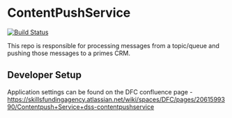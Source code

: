 # ContentPushService

[![Build Status](https://sfa-gov-uk.visualstudio.com/CDS%202.0/_apis/build/status/Yaml/dss-contentpushservice?repoName=SkillsFundingAgency%2Fdss-contentpushservice&branchName=master)](https://sfa-gov-uk.visualstudio.com/CDS%202.0/_build/latest?definitionId=2033&repoName=SkillsFundingAgency%2Fdss-contentpushservice&branchName=master)

This repo is responsible for processing messages from a topic/queue and pushing those messages to a primes CRM.

## Developer Setup

Application settings can be found on the DFC confluence page - https://skillsfundingagency.atlassian.net/wiki/spaces/DFC/pages/2061599390/Contentpush+Service+dss-contentpushservice

